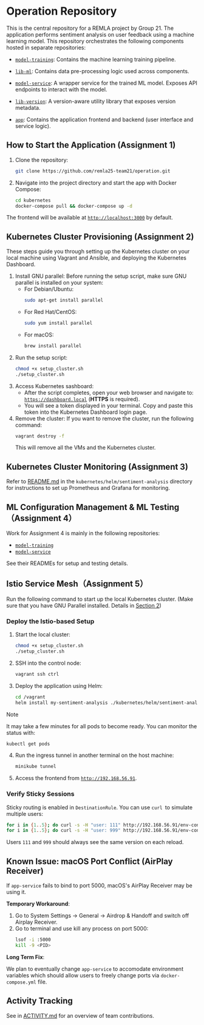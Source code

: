 # Operation Repository

This is the central repository for a REMLA project by Group 21. The application performs sentiment analysis on user feedback using a machine learning model. This repository orchestrates the following components hosted in separate repositories:

- [`model-training`](https://github.com/remla25-team21/model-training): Contains the machine learning training pipeline.

- [`lib-ml`](https://github.com/remla25-team21/lib-ml): Contains data pre-processing logic used across components.

- [`model-service`](https://github.com/remla25-team21/model-service): A wrapper service for the trained ML model. Exposes API endpoints to interact with the model.

- [`lib-version`](https://github.com/remla25-team21/lib-version): A version-aware utility library that exposes version metadata.

- [`app`](https://github.com/remla25-team21/app): Contains the application frontend and backend (user interface and service logic).

## How to Start the Application (Assignment 1)

1. Clone the repository: 
   ```bash
   git clone https://github.com/remla25-team21/operation.git
   ```
2. Navigate into the project directory and start the app with Docker Compose: 
   ```bash
   cd kubernetes
   docker-compose pull && docker-compose up -d
   ```

The frontend will be available at [`http://localhost:3000`](http://localhost:3000) by default. 

## Kubernetes Cluster Provisioning (Assignment 2)

These steps guide you through setting up the Kubernetes cluster on your local machine using Vagrant and Ansible, and deploying the Kubernetes Dashboard.

1. Install GNU parallel:
   Before running the setup script, make sure GNU parallel is installed on your system:
   - For Debian/Ubuntu:
      ```bash
      sudo apt-get install parallel
      ```
   - For Red Hat/CentOS:
      ```bash
      sudo yum install parallel
      ```
   - For macOS:
      ```bash
      brew install parallel
      ```
2. Run the setup script:
   ```bash
   chmod +x setup_cluster.sh
   ./setup_cluster.sh
   ```
3. Access Kubernetes sashboard:
   - After the script completes, open your web browser and navigate to: [`https://dashboard.local`](https://dashboard.local) (**HTTPS** is required).
   - You will see a token displayed in your terminal. Copy and paste this token into the Kubernetes Dashboard login page.
4. Remove the cluster:
   If you want to remove the cluster, run the following command: 
   ```bash
   vagrant destroy -f
   ```
   This will remove all the VMs and the Kubernetes cluster. 

## Kubernetes Cluster Monitoring (Assignment 3)

Refer to [README.md](./kubernetes/helm/sentiment-analysis/README.md) in the `kubernetes/helm/sentiment-analysis` directory for instructions to set up Prometheus and Grafana for monitoring. 

## ML Configuration Management & ML Testing （Assignment 4）

Work for Assignment 4 is mainly in the following repositories:
- [`model-training`](https://github.com/remla25-team21/model-training)
- [`model-service`](https://github.com/remla25-team21/model-service)

See their READMEs for setup and testing details. 

## Istio Service Mesh（Assignment 5）

Run the following command to start up the local Kubernetes cluster. (Make sure that you have GNU Parallel installed. Details in [Section 2](#kubernetes-cluster-provisioning-assignment-2))

### Deploy the Istio-based Setup 
1. Start the local cluster: 
   ```bash
   chmod +x setup_cluster.sh
   ./setup_cluster.sh
   ```
2. SSH into the control node:  
   ```bash
   vagrant ssh ctrl
   ```
3. Deploy the application using Helm: 
   ```bash
   cd /vagrant
   helm install my-sentiment-analysis ./kubernetes/helm/sentiment-analysis
   ```
> [!NOTE]
> It may take a few minutes for all pods to become ready. 
> You can monitor the status with: 
>  ```bash
>  kubectl get pods
>  ```
4. Run the ingress tunnel in another terminal on the host machine: 
   ```bash
   minikube tunnel
   ```
5. Access the frontend from [`http://192.168.56.91`](http://192.168.56.91). 

### Verify Sticky Sessions
Sticky routing is enabled in `DestinationRule`. You can use `curl `to simulate multiple users: 
```bash
for i in {1..5}; do curl -s -H "user: 111" http://192.168.56.91/env-config.js; done
for i in {1..5}; do curl -s -H "user: 999" http://192.168.56.91/env-config.js; done
```
Users `111` and `999` should always see the same version on each reload. 

## Known Issue: macOS Port Conflict (AirPlay Receiver)

If `app-service` fails to bind to port 5000, macOS's AirPlay Receiver may be using it. 

**Temporary Workaround**:

1. Go to System Settings -> General -> Airdrop & Handoff and switch off Airplay Receiver.
2. Go to terminal and use kill any process on port 5000: 
   ```bash
   lsof -i :5000
   kill -9 <PID>
   ```

**Long Term Fix**:

We plan to eventually change `app-service` to accomodate environment variables which should allow users to freely change ports via `docker-compose.yml` file.

## Activity Tracking

See in [ACTIVITY.md](https://github.com/remla25-team21/operation/blob/docs/readme-update/ACTIVITY.md) for an overview of team contributions. 